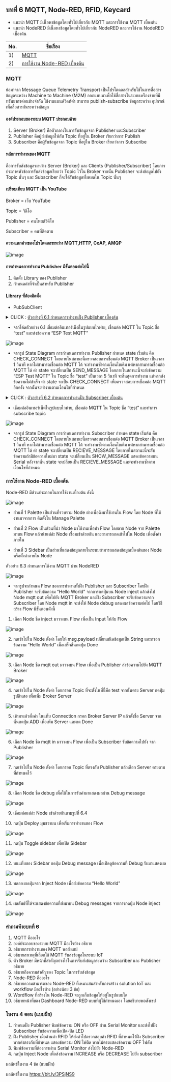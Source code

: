 ## บทที่ 6 MQTT, Node-RED, RFID, Keycard 

* แนะนำ MQTT มีเนื้อหาข้อมูลโดยทั่วไปเกี่ยวกับ MQTT และการใช้งาน MQTT เบื้องต้น
* แนะนำ NodeRED มีเนื้อหาข้อมูลโดยทั่วไปเกี่ยวกับ NodeRED และการใช้งาน NodeRED เบื้องต้น

No. |ชื่อเรื่อง|
----- |----- |
1)|[MQTT](https://github.com/phisic1714/IoT-Learning-Set/blob/Pea/%E0%B8%9A%E0%B8%97%E0%B8%97%E0%B8%B5%E0%B9%886/%E0%B8%9A%E0%B8%97%E0%B8%97%E0%B8%B5%E0%B9%88_6.md#mqtt)|
2)|[การใช้งาน Node-RED เบื้องต้น](https://github.com/phisic1714/IoT-Learning-Set/blob/Pea/%E0%B8%9A%E0%B8%97%E0%B8%97%E0%B8%B5%E0%B9%886/%E0%B8%9A%E0%B8%97%E0%B8%97%E0%B8%B5%E0%B9%88_6.md#%E0%B8%81%E0%B8%B2%E0%B8%A3%E0%B9%83%E0%B8%8A%E0%B9%89%E0%B8%87%E0%B8%B2%E0%B8%99-node-red-%E0%B9%80%E0%B8%9A%E0%B8%B7%E0%B9%89%E0%B8%AD%E0%B8%87%E0%B8%95%E0%B9%89%E0%B8%99)|

### MQTT
ย่อมาจาก Message Queue Telemetry Transport เป็นโปรโตคอลสำหรับใช้ในการสื่อสารข้อมูลระหว่าง Machine to Machine (M2M) ออกแบบมาเพื่อใช้สื่อสารในระบบเครืองข่ายที่มีทรัพยากรค่อนข้างจำกัด ใช้งานแบนด์วิดท์ต่ำ สามารถ publish-subscribe ข้อมูลระหว่าง อุปกรณ์ เพื่อสื่อสารกันระหว่างข้อมูล

#### องค์ประกอบของระบบ MQTT ประกอบด้วย 

1.	Server (Broker) คือตัวกลางในการรับข้อมูลจาก Publisher และSubscriber
2.	Publisher คือผู้ส่งข้อมูลให้กับ Topic ที่อยู่ใน Broker เรียกว่าการ Publish
3.	Subscriber คือผู้รับข้อมูลจาก Topic ที่อยู่ใน Broker เรียกว่าการ Subscribe

#### หลักการทำงานของ MQTT 
คือการรับส่งข้อมูลระหว่าง Server (Broker) และ Clients (Publisher/Subscriber)  โดยการประกาศหัวข้อการรับส่งข้อมูลเรียกว่า Topic ไว้ใน Broker จากนั้น Publisher จะส่งข้อมูลไปยัง Topic นั้นๆ และ Subscriber ก็จะได้รับข้อมูลทั้งหมดใน Topic นั้นๆ 

#### เปรียบเทียบ MQTT เป็น YouTube
Broker = เว็บ YouTube

Topic = วิดีโอ

Publisher = คนโพสต์วิดีโอ

Subscriber = คนที่ติดตาม 

#### ความแตกต่างของโปรโตคอลระหว่าง MQTT,HTTP, CoAP, AMQP

![image](image/Screenshot%202023-10-06%20140254.png)

#### การกำหนดการทำงาน Publisher มีขั้นตอนต่อไปนี้
1.	ติดตั้ง Library ของ Publisher 
2.	กำหนดค่าที่จำเป็นสำหรับ Publisher

#### Library ที่ต้องติดตั้ง
-	PubSubClient


<details><summary>CLICK : <ins>ตัวอย่างที่ 6.1 กำหนดการทำงานฝั่ง Publisher เบื้องต้น	</ins></summary>
<p>

``` ruby

#include <ESP8266WiFi.h>
#include <PubSubClient.h>
#define WIFI_STA_NAME "xxxx"      // ชื่อ wifi
#define WIFI_STA_PASS "xxxx"      // รหัส wifi
#define MQTT_SERVER "xxxx"        // Server Domain Name หรือ IP Address
#define MQTT_PORT 1883            // Port ของ MQTT Broker
#define MQTT_USERNAME "xxxx"
#define MQTT_PASSWORD "xxxx"
#define MQTT_NAME "xxxx"         // ชื่อที่ต้องการให้แสดงใน MQTT Broker
#define MQTT_TOPIC "xxxx"        // ชื่อ Topic
WiFiClient client;
PubSubClient mqtt(client);
const int CHECK_CONNECT = 0;
const int SEND_MESSAGE = 1;
int state;
void setup()
{
    state = CHECK_CONNECT;
    Serial.begin(115200);
    WiFi.mode(WIFI_STA);
    Serial.println(WIFI_STA_NAME);
    Serial.println("WIFI Connecting");
    WiFi.begin(WIFI_STA_NAME, WIFI_STA_PASS); // เชื่อมต่อ wifi
    for (int i = 0; i < 20; i++)
    {
        delay(500);
        Serial.print(".");
    }
    if (WiFi.status() == WL_CONNECTED)
    {
        Serial.print("\nWiFi Connected. \n");
    }
    else
    {
        Serial.print("\nWIFI Connect fail. ");
    }
    mqtt.setServer(MQTT_SERVER, MQTT_PORT);                // กำหนด MQTT Server และ Port
    mqtt.connect(MQTT_NAME, MQTT_USERNAME, MQTT_PASSWORD); // ทำการเชื่อมต่อ MQTT Broker
}
void loop()
{
    switch (state)
    {
    case CHECK_CONNECT:
        // หากไม่ได้เชื่อมต่อ MQTT Broker ให้ทำการเชื่อมต่อใหม่
        if (mqtt.connected())
        {

            Serial.println("MQTT Connected.");
            state = SEND_MESSAGE;
        }
        else
        {
            Serial.println("MQTT Fail Connected.");
        }
        delay(1000);
        break;
    case SEND_MESSAGE:
        if (mqtt.publish(MQTT_TOPIC, "ESP Test MQTT") == true)
        {
            // ส่งข้อความ " ESP Test MQTT " ใน Topic ชื่อ "test"
            Serial.println("Success sending");
        }
        else
        {
            Serial.println("Fail sending");
            state = CHECK_CONNECT;
        }
        delay(5000);
        break;
    }
}
```
<p>
</details>


* จากโค้ดตัวอย่าง 6.1 เชื่อมต่ออินเทอร์เน็ตในรูปแบบไวฟาย, เชื่อมต่อ MQTT ใน Topic ชื่อ “test” และส่งข้อความ “ESP Test MQTT”

![image](image/Screenshot%202023-10-06%20140941.png)

* จากรูป State Diagram การกำหนดการทำงาน Publisher กำหนด state เริ่มต้น คือ CHECK_CONNECT โดยภายในสถานะนี้ตรวจสอบการเชื่อมต่อ MQTT Broker เป็นเวลา 1 วินาที หากไม่สามารถเชื่อมต่อ MQTT ได้ จะทำงานซ้ำตามเงื่อนไขเดิม แต่หากสามารถเชื่อมต่อ MQTT ได้ ค่า state จะเปลี่ยนเป็น SEND_MESSAGE โดยภายในสถานะนี้จะส่งข้อความ “ESP Test MQTT” ใน Topic ชื่อ “test” เป็นเวลา 5 วินาที จะสิ้นสุดการทำงาน แต่หากส่งข้อความไม่สำเร็จ ค่า state จะเป็น CHECK_CONNECT เพื่อตรวจสอบการเชื่อมต่อ MQTT อีกครั้ง จากนั้นจะทำงานตามเงื่อนไขที่กำหนด 

<details><summary>CLICK : <ins>ตัวอย่างที่ 6.2 กำหนดการทำงานฝั่ง Subscriber เบื้องต้น</ins></summary>
<p>
    
``` ruby
#include <ESP8266WiFi.h>
#include <PubSubClient.h>
#define WIFI_STA_NAME "xxxx"      // ชื่อ wifi
#define WIFI_STA_PASS "xxxx"      // รหัส wifi
#define MQTT_SERVER "xxxx"        // Server Domain Name หรือ IP Address
#define MQTT_PORT 1883            // Port MQTT Broker
#define MQTT_USERNAME "xxxx"
#define MQTT_PASSWORD "xxxx"
#define MQTT_NAME "xxxx"          // ชื่อที่ต้องการให้แสดงใน MQTT Broker
#define MQTT_TOPIC "xxxx "        // ชื่อ Topic
WiFiClient client;
PubSubClient MQTT(client);
const int CHECK_CONNECT = 0;
const int RECIEVE_MESSAGE = 1;
const int SHOW_MESSAGE = 2;
bool message_flag;
String message;
int state;
void callback(char *topic, byte *payload, unsigned int length) // ฟังก์ชันสำหรับรับข้อมูลจาก MQTT Broker
{
    message = ""; // ล้างข้อมูลที่เก็บไว้ในตัวแปร message
    message_flag = true; // กำหนดค่า message_flag เป็น true เพื่อบอกให้รู้ว่ามีข้อมูลใหม่เข้ามา
    Serial.print("Message arrived [");
    Serial.print(topic);
    Serial.print("] : ");
    for (int i = 0; i < length; i++)
    {
        message += (char)payload[i]; // เก็บข้อมูลที่ได้รับไว้ในตัวแปร message
    }
}
void setup()
{
    state = CHECK_CONNECT;
    Serial.begin(115200);
    pinMode(LED_BUILTIN, OUTPUT); // กำหนด pin LED_BUILTIN เป็น OUTPUT
    WiFi.mode(WIFI_STA);
    Serial.println(WIFI_STA_NAME);
    Serial.println("WIFI Connecting");
    WiFi.begin(WIFI_STA_NAME, WIFI_STA_PASS); // เชื่อมต่อ wifi
    for (int i = 0; i < 20; i++)
    {
        delay(500);
        Serial.print(".");
    }
    if (WiFi.status() == WL_CONNECTED)
    {
        Serial.print("\nWiFi Connected. \n");
    }
    else
    {
        Serial.print("\nWIFI Connect fail. ");
    }
    MQTT.setServer(MQTT_SERVER, MQTT_PORT);                // กำหนด MQTT Server และ Port
    MQTT.connect(MQTT_NAME, MQTT_USERNAME, MQTT_PASSWORD); // ทำการเชื่อมต่อ MQTT Broker
    MQTT.setCallback(callback);                            // กำหนดฟังก์ชัน callback เป็นฟังก์ชันรับข้อมูลจาก MQTT Broker
    MQTT.subscribe(MQTT_TOPIC);
}
void loop()
{
    switch (state)
    {
    case CHECK_CONNECT:
        // หากไม่ได้เชื่อมต่อ MQTT Broker ให้ทำการเชื่อมต่อใหม่
        if (MQTT.connected())
        {
            Serial.println("MQTT Connected.");
            state = RECIEVE_MESSAGE;
        }
        else
        {
            Serial.println("MQTT Fail Connected.");
        }
        break;
    case RECIEVE_MESSAGE:
        MQTT.loop();
        if ( message_flag == true)
        {
            state = SHOW_MESSAGE;
        }
        break;
    case SHOW_MESSAGE:
        Serial.println(message);            
        message_flag = false;
        state = RECIEVE_MESSAGE;
        break;
    }
}

```
<p>
</details>


* เชื่อมต่ออินเทอร์เน็ตในรูปแบบไวฟาย, เชื่อมต่อ MQTT ใน Topic ชื่อ “test” และทำการ subscribe topic

![image](image/Screenshot%202023-10-06%20141256.png)

* จากรูป State Diagram การกำหนดการทำงาน Subscriber กำหนด state เริ่มต้น คือ CHECK_CONNECT โดยภายในสถานะนี้ตรวจสอบการเชื่อมต่อ MQTT Broker เป็นเวลา 1 วินาที หากไม่สามารถเชื่อมต่อ MQTT ได้ จะทำงานซ้ำตามเงื่อนไขเดิม แต่หากสามารถเชื่อมต่อ MQTT ได้ ค่า state จะเปลี่ยนเป็น RECIEVE_MESSAGE โดยภายในสถานะนี้จะรับข้อความถ้ามีข้อความใหม่มา state จะเปลี่ยนเป็น SHOW_MESSAGE แสดงข้อความบน Serial หลังจากนั้น state จะเปลี่ยนเป็น RECIEVE_MESSAGE และจะทำงานซ้ำตามเงื่อนไขที่กำหนด

### การใช้งาน Node-RED เบื้องต้น
Node-RED มีส่วนประกอบในการใช้งานเบื้องต้น ดังนี้

![image](image/Screenshot%202023-10-06%20143448.png)

* ส่วนที่ 1	Palette เป็นส่วนที่รวบรวม Node ต่างเพื่อดึงมาใช้งานใน Flow โดย Node ที่ใช้งานมาจากการ ติดตั้งใน Manage Palette 

* ส่วนที่ 2	Flow เป็นส่วนที่นำ Node มาใช้งานเพื่อทำ Flow โดยลาก Node จาก Palette มาบน Flow แล้วนำแต่ล่ะ Node เชื่อมเข้าด้วยกัน และสามารถกดเข้าไปใน Node เพื่อตั้งค่าภายใน

* ส่วนที่ 3	Sidebar เป็นส่วนที่แสดงข้อมูลภายในระบบสามารถแสดงข้อมูลเบื้องต้นของ Node หรือตั้งค่าภายใน Node

ตัวอย่าง 6.3 กำหนดการใช้งาน MQTT ผ่าน NodeRED

![image](image/Screenshot%202023-10-06%20143456.png)

* จากรูปจะกำหนด Flow ของการทำงานทั้งฝั่ง Publisher และ Subscriber โดยฝั่ง Publisher จะรับข้อความ “Hello World” จากการกดปุ่มบน Node inject แล้วส่งไป Node mqtt out เพื่อไปยัง MQTT Broker และฝั่ง Subscriber จะรับข้อความจาก Subscriber โดย Node mqtt in จะส่งให้ Node debug แสดงผลข้อความต่อไป โดยวิธีสร้าง Flow มีขั้นตอนดังนี้ 

1.	เลือก Node ชื่อ inject มาวางบน Flow เพื่อเป็น Input ให้กับ Flow 

![image](image/Screenshot%202023-10-06%20143503.png)

2.	กดเข้าไปใน Node ตั้งค่า โดยให้ msg.payload เปลี่ยนชนิดข้อมูลเป็น String และกรอกข้อความ “Hello World” เมื่อเสร็จสิ้นกดปุ่ม Done 

![image](image/Screenshot%202023-10-06%20143511.png)

3.	เลือก Node ชื่อ mqtt out มาวางบน Flow เพื่อเป็น Publisher ส่งข้อความไปยัง MQTT Broker

![image](image/Screenshot%202023-10-06%20143518.png)

4. กดเข้าไปใน Node ตั้งค่า โดยกรอก Topic ที่จะตั้งในที่นี้คือ test จากนั้นตรง Server กดปุ่มรูปดินสอ เพื่อเพิ่ม Broker Server

![image](image/Screenshot%202023-10-06%20143529.png)

5. เข้ามาแล้วตั้งค่า ในแท็บ Connection กรอก Broker Server IP แล้วตั้งชื่อ Server จากนั้นกดปุ่ม ADD เพื่อเพิ่ม Server และกด Done

![image](image/Screenshot%202023-10-06%20143535.png)

6.	เลือก Node ชื่อ mqtt in มาวางบน Flow เพื่อเป็น Subscriber รับข้อความไปยัง จาก Publisher

![image](image/Screenshot%202023-10-06%20143539.png)

7. กดเข้าไปใน Node ตั้งค่า โดยกรอก Topic ที่ตรงกับ Publisher แล้วเลือก Server ตรงตามที่กำหนดไว้

![image](image/Screenshot%202023-10-06%20143544.png)

8.	เลือก Node ชื่อ debug เพื่อใช้ในการรับค่ามาแสดงผลผ่าน Debug message

![image](image/Screenshot%202023-10-06%20143549.png)

9.	เชื่อมต่อแต่ล่ะ Node เข้าด้วยกันตามรูปที่  6.4

10.	กดปุ่ม Deploy มุมขวาบน เพื่อเริ่มการทำงานของ Flow

![image](image/Screenshot%202023-10-06%20143553.png)

11.	กดปุ่ม Toggle sidebar เพื่อเปิด Sidebar

![image](image/Screenshot%202023-10-06%20143557.png)



12.	บนแท็บของ Sidebar กดปุ่ม Debug message เพื่อเปิดดูข้อความที่ Debug รับมาแสดงผล

![image](image/Screenshot%202023-10-06%20143602.png)

13. ทดลองกดปุ่มจาก Inject Node เพื่อส่งข้อความ “Hello World”

![image](image/Screenshot%202023-10-06%20143608.png)

14. ผลลัพธ์ที่ได้จะแสดงข้อความที่ส่งมาบน Debug messages จากการกดปุ่ม Node inject

![image](image/Screenshot%202023-10-06%20143613.png)

### คำถามท้ายบทที่ 6
1.	MQTT คืออะไร
2.	องค์ประกอบของระบบ MQTT มีอะไรบ้าง อธิบาย
3.	อธิบายการทำงานของ MQTT พอสังเขป
4.	อธิบายสาเหตุที่เลือกใช้ MQTT รับส่งข้อมูลในระบบ IoT
5.	ตัว Broker มีหน้าที่สำคัญอย่างไรในการรับส่งข้อมูลระหว่าง Subscriber และ Publisher อธิบาย
6.	อธิบายถึงความสำคัญของ Topic ในการรับส่งข้อมูล
7.	Node-RED คืออะไร
8.	อธิบายความสามารถของ Node-RED ที่เหมาะสมสำหรับการสร้าง solution IoT และ workflow มีอะไรบ้าง (อย่างน้อย 3 ข้อ)
9.	Wordflow ที่สร้างใน Node-RED จะถูกเก็บข้อมูลให้อยู่ในรูปแบบใด
10.	อธิบายหน้าที่ของ Dashboard Node-RED แบบที่ผู้ใช้กำหนดเอง โดยอธิบายพอสังเขป
 
### ใบงาน 4 ตอน (แบบฝึก)
1.	กำหนดฝั่ง Publisher พิมพ์ข้อความ ON หรือ OFF ผ่าน Serial Monitor และส่งไปฝั่ง Subscriber รับข้อความเพื่อเปิด-ปิด LED
2.	ฝั่ง Publisher เมื่ออ่านค่า RFID ให้ส่งค่าไปตรวจสอบค่า RFID ที่กำหนดไว้ฝั่ง Subscriber หากค่าตรงกับที่กำหนด แสดงข้อความ ON ไฟติด หากไม่ตรงแสดงข้อความ OFF ไฟดับ
3.	พิมพ์ข้อความที่ต้องการผ่าน Serial Monitor ส่งไปยัง Node-RED
4.	กดปุ่ม Inject Node เพื่อส่งข้อความ INCREASE หรือ DECREASE ไปยัง subscriber

ผลลัพธ์ใบงาน 4 ข้อ (แบบฝึก)

ผลลัพธ์ใบงาน https://bit.ly/3PSjNS9